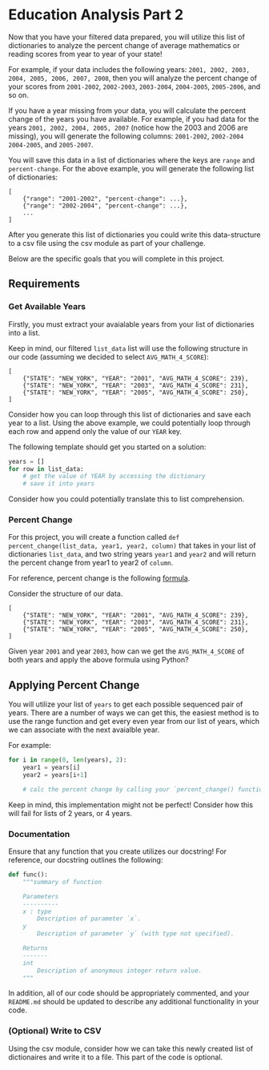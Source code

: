 # Education Analysis Part 2

Now that you have your filtered data prepared, you will utilize this list of dictionaries to analyze the percent change of average mathematics or reading scores from year to year of your state!

For example, if your data includes the following years: `2001, 2002, 2003, 2004, 2005, 2006, 2007, 2008`, then you will analyze the percent change of your scores from `2001-2002`, `2002-2003`, `2003-2004`, `2004-2005`, `2005-2006`, and so on.

If you have a year missing from your data, you will calculate the percent change of the years you have available. For example, if you had data for the years `2001, 2002, 2004, 2005, 2007` (notice how the 2003 and 2006 are missing), you will generate the following columns: `2001-2002`, `2002-2004` `2004-2005`, and `2005-2007`. 

You will save this data in a list of dictionaries where the keys are `range` and `percent-change`. For the above example, you will generate the following list of dictionaries:

```
[
    {"range": "2001-2002", "percent-change": ...},
    {"range": "2002-2004", "percent-change": ...},
    ...
]
```

After you generate this list of dictionaries you could write this data-structure to a csv file using the csv module as part of your challenge.

Below are the specific goals that you will complete in this project.

## Requirements

### Get Available Years

Firstly, you must extract your avaialable years from your list of dictionaries into a list.

Keep in mind, our filtered `list_data` list will use the following structure in our code (assuming we decided to select `AVG_MATH_4_SCORE`):

```
[
    {"STATE": "NEW_YORK", "YEAR": "2001", "AVG_MATH_4_SCORE": 239},
    {"STATE": "NEW_YORK", "YEAR": "2003", "AVG_MATH_4_SCORE": 231},
    {"STATE": "NEW_YORK", "YEAR": "2005", "AVG_MATH_4_SCORE": 250},
]
```

Consider how you can loop through this list of dictionaries and save each year to a list. Using the above example, we could potentially loop through each row and append only the value of our `YEAR` key.

The following template should get you started on a solution:

```python
years = []
for row in list_data:
    # get the value of YEAR by accessing the dictionary
    # save it into years
```

Consider how you could potentially translate this to list comprehension.

### Percent Change

For this project, you will create a function called `def percent_change(list_data, year1, year2, column)` that takes in your list of dictionaries `list_data`, and two string years `year1` and `year2` and will return the percent change from year1 to year2 of `column`.

For reference, percent change is the following [formula](https://www.wallstreetmojo.com/percentage-change-formula/). 

Consider the structure of our data.

```
[
    {"STATE": "NEW_YORK", "YEAR": "2001", "AVG_MATH_4_SCORE": 239},
    {"STATE": "NEW_YORK", "YEAR": "2003", "AVG_MATH_4_SCORE": 231},
    {"STATE": "NEW_YORK", "YEAR": "2005", "AVG_MATH_4_SCORE": 250},
]
```

Given year `2001` and year `2003`, how can we get the `AVG_MATH_4_SCORE` of both years and apply the above formula using Python?

## Applying Percent Change

You will utilize your list of `years` to get each possible sequenced pair of years. There are a number of ways we can get this, the easiest method is to use the range function and get every even year from our list of years, which we can associate with the next avaialble year.

For example:

```python
for i in range(0, len(years), 2):
    year1 = years[i]
    year2 = years[i+1]

    # calc the percent change by calling your `percent_change() function
```

Keep in mind, this implementation might not be perfect! Consider how this will fail for lists of 2 years, or 4 years.

### Documentation

Ensure that any function that you create utilizes our docstring! For reference, our docstring outlines the following:

```python
def func():
    """summary of function

    Parameters
    ----------
    x : type
        Description of parameter `x`.
    y
        Description of parameter `y` (with type not specified).

    Returns
    -------
    int
        Description of anonymous integer return value.
    """
```

In addition, all of our code should be appropriately commented, and your `README.md` should be updated to describe any additional functionality in your code.

### (Optional) Write to CSV

Using the csv module, consider how we can take this newly created list of dictionaires and write it to a file. This part of the code is optional.